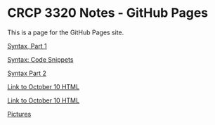 # CRCP 3320 Notes - GitHub Pages

This is a page for the GitHub Pages site. 

[Syntax, Part 1](./syntax_exploration.md)

[Syntax: Code Snippets](./syntax_exploration.md#code-snippets)

[Syntax Part 2](./syntax_exploration2.md)

<!-- markdown syntax -->
[Link to October 10 HTML](./index10_10.html)

<!-- html syntax -->
<a href="./index10_10.html"> Link to October 10 HTML </a>

[Pictures](./2024_10_15/index.md)